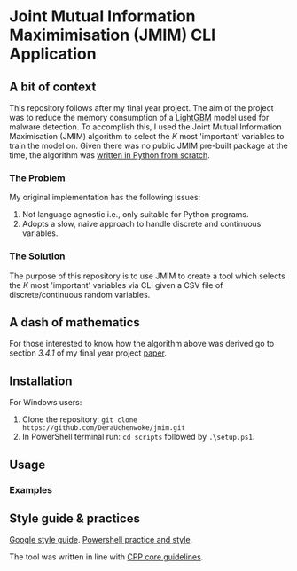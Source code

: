 # Joint Mutual Information Maximimisation (JMIM) CLI Application 
## A bit of context
This repository follows after my final year project. The aim of the project was to reduce the memory consumption of a [LightGBM](https://github.com/microsoft/LightGBM) model used for malware detection. To accomplish this, I used the Joint Mutual Information Maximisation (JMIM) algorithm to select the $K$ most 'important' variables to train the model on. Given there was no public JMIM pre-built package at the time, the algorithm was [written in Python from scratch](https://www.kaggle.com/code/deera25555/jmim-lgbm#JMIM). 

### The Problem
My original implementation has the following issues: 
1. Not language agnostic i.e., only suitable for Python programs.
2. Adopts a slow, naive approach to handle discrete and continuous variables.

### The Solution

The purpose of this repository is to use JMIM to create a tool which selects the $K$ most 'important' variables via CLI given a CSV file of discrete/continuous random variables.

## A dash of mathematics
For those interested to know how the algorithm above was derived go to section *3.4.1* of my final year project [paper](./final_project.pdf).

## Installation
For Windows users:
1. Clone the repository: `git clone https://github.com/DeraUchenwoke/jmim.git`
2. In PowerShell terminal run: `cd scripts` followed by `.\setup.ps1`.

## Usage 

### Examples

## Style guide & practices
[Google style guide](https://google.github.io/styleguide/cppguide.html#The__define_Guard).
[Powershell practice and style](https://github.com/PoshCode/PowerShellPracticeAndStyle/blob/master/Style-Guide/Code-Layout-and-Formatting.md).

The tool was written in line with [CPP core guidelines](https://isocpp.github.io/CppCoreGuidelines/CppCoreGuidelines#main).